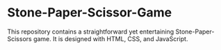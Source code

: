 # Stone-Paper-Scissor-Game
This repository contains a straightforward yet entertaining Stone-Paper-Scissors game. It is designed with HTML, CSS, and JavaScript.
